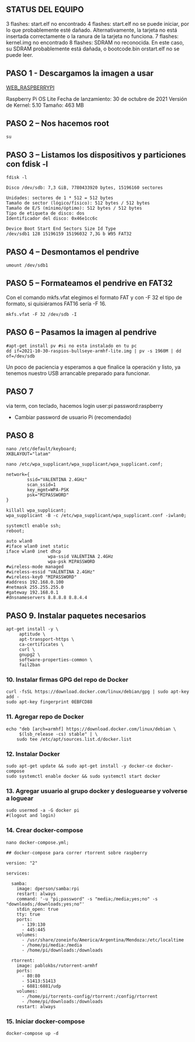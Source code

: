 ## STATUS DEL EQUIPO 
3 flashes: start.elf no encontrado
4 flashes: start.elf no se puede iniciar, por lo que probablemente esté dañado. Alternativamente, la tarjeta no está insertada correctamente o la ranura de la tarjeta no funciona.
7 flashes: kernel.img no encontrado
8 flashes: SDRAM no reconocida. En este caso, su SDRAM probablemente está dañada, o bootcode.bin orstart.elf no se puede leer.

## PASO 1 - Descargamos la imagen a usar

[WEB_RASPBERRYPI](https://www.raspberrypi.com/software/operating-systems/#raspberry-pi-os-32-bit)

Raspberry Pi OS Lite
Fecha de lanzamiento: 30 de octubre de 2021
Versión de Kernel: 5.10
Tamaño: 463 MB

## PASO 2 – Nos hacemos root
```
su
```
## PASO 3 – Listamos los dispositivos y particiones con fdisk -l
```
fdisk -l
```
```
Disco /dev/sdb: 7,3 GiB, 7780433920 bytes, 15196160 sectores

Unidades: sectores de 1 * 512 = 512 bytes
Tamaño de sector (lógico/físico): 512 bytes / 512 bytes
Tamaño de E/S (mínimo/óptimo): 512 bytes / 512 bytes
Tipo de etiqueta de disco: dos
Identificador del disco: 0x46e1cc6c

Device Boot Start End Sectors Size Id Type
/dev/sdb1 128 15196159 15196032 7,3G b W95 FAT32
```
## PASO 4 – Desmontamos el pendrive
```
umount /dev/sdb1
```
## PASO 5 – Formateamos el pendrive en FAT32
Con el comando mkfs.vfat elegimos el formato FAT y con -F 32 el tipo de formato, si quisiéramos FAT16 sería -F 16.
```
mkfs.vfat -F 32 /dev/sdb -I
```
## PASO 6 – Pasamos la imagen al pendrive
```
#apt-get install pv #si no esta instalado en tu pc
dd if=2021-10-30-raspios-bullseye-armhf-lite.img | pv -s 1960M | dd of=/dev/sdb
```
Un poco de paciencia y esperamos a que finalice la operación y listo, ya tenemos nuestro USB arrancable preparado para funcionar.

## PASO 7
via term, con teclado, hacemos login
user:pi
password:raspberry
   * Cambiar password de usuario Pi (recomendado)
## PASO 8
```
nano /etc/default/keyboard;
XKBLAYOUT="latam"
```

```
nano /etc/wpa_supplicant/wpa_supplicant/wpa_supplicant.conf;
```
```
network={
        ssid="VALENTINA 2.4GHz"
        scan_ssid=1
        key_mgmt=WPA-PSK
        psk="MIPASSWORD"
}
```
```
killall wpa_supplicant;
wpa_supplicant -B -c /etc/wpa_supplicant/wpa_supplicant.conf -iwlan0;
```
```
systemctl enable ssh;
reboot;
```
```
auto wlan0
#iface wlan0 inet static
iface wlan0 inet dhcp
                wpa-ssid VALENTINA 2.4GHz
                wpa-psk MIPASSWORD
#wireless-mode managed
#wireless-essid "VALENTINA 2.4GHz"
#wireless-key0 "MIPASSWORD"
#address 192.168.0.100
#netmask 255.255.255.0
#gateway 192.168.0.1
#dnsnameservers 8.8.8.8 8.8.4.4
```
## PASO 9. Instalar paquetes necesarios

```
apt-get install -y \
     aptitude \
     apt-transport-https \
     ca-certificates \
     curl \
     gnupg2 \
     software-properties-common \
     fail2ban
```


### 10. Instalar firmas GPG del repo de Docker

```
curl -fsSL https://download.docker.com/linux/debian/gpg | sudo apt-key add -
sudo apt-key fingerprint 0EBFCD88
```

### 11. Agregar repo de Docker

```
echo "deb [arch=armhf] https://download.docker.com/linux/debian \
     $(lsb_release -cs) stable" | \
    sudo tee /etc/apt/sources.list.d/docker.list
```

### 12. Instalar Docker

```
sudo apt-get update && sudo apt-get install -y docker-ce docker-compose
sudo systemctl enable docker && sudo systemctl start docker

```

### 13. Agregar usuario al grupo docker y desloguearse y volverse a loguear

```
sudo usermod -a -G docker pi
#(logout and login)
```

### 14. Crear docker-compose
```
nano docker-compose.yml;
```
```
## docker-compose para correr rtorrent sobre raspberry

version: "2"

services:

  samba:
    image: dperson/samba:rpi
    restart: always
    command: '-u "pi;password" -s "media;/media;yes;no" -s "downloads;/downloads;yes;no"'
    stdin_open: true
    tty: true
    ports:
      - 139:130
      - 445:445
    volumes:
      - /usr/share/zoneinfo/America/Argentina/Mendoza:/etc/localtime
      - /home/pi/media:/media
      - /home/pi/downloads:/downloads

  rtorrent:
    image: pablokbs/rutorrent-armhf
    ports:
      - 80:80
      - 51413:51413
      - 6881:6881/udp
    volumes:
      - /home/pi/torrents-config/rtorrent:/config/rtorrent
      - /home/pi/downloads:/downloads
    restart: always
```


### 15. Iniciar docker-compose
```
docker-compose up -d
```
